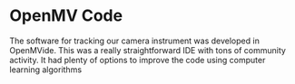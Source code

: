 # OpenMV Code
The software for tracking our camera instrument was developed in OpenMVide.
This was a really straightforward IDE with tons of community activity. 
It had plenty of options to improve the code using computer learning algorithms
